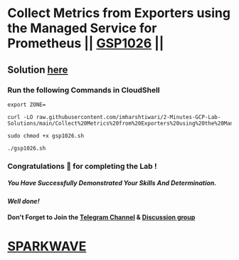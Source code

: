 # Collect Metrics from Exporters using the Managed Service for Prometheus || [GSP1026](https://www.cloudskillsboost.google/focuses/33340?parent=catalog) ||

## Solution [here](https://youtu.be/KpVPprvnv7Y)

### Run the following Commands in CloudShell

```
export ZONE=
```
```
curl -LO raw.githubusercontent.com/imharshtiwari/2-Minutes-GCP-Lab-Solutions/main/Collect%20Metrics%20from%20Exporters%20using%20the%20Managed%20Service%20for%20Prometheus/gsp1026.sh

sudo chmod +x gsp1026.sh

./gsp1026.sh
```

### Congratulations 🎉 for completing the Lab !

##### *You Have Successfully Demonstrated Your Skills And Determination.*

#### *Well done!*

#### Don't Forget to Join the [Telegram Channel](https://t.me/sparkwave.01) & [Discussion group](https://t.me/sparkwave.01chats)

# [SPARKWAVE](https://www.youtube.com/@sparkwave.01)
